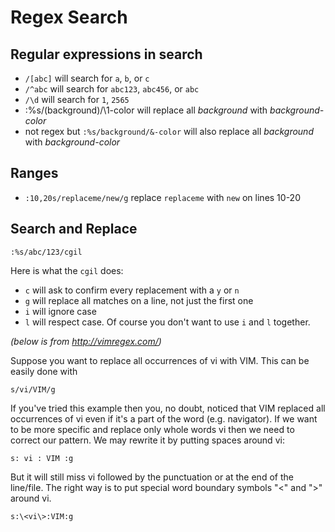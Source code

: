 # Regex Search

## Regular expressions in search

* `/[abc]` will search for `a`, `b`, or `c`
* `/^abc` will search for `abc123`, `abc456`, or `abc`
* `/\d` will search for `1`, `2565`
* :%s/\(background\)/\1-color will replace all *background* with *background-color*
* not regex but `:%s/background/&-color` will also replace all *background* with *background-color*

## Ranges

* `:10,20s/replaceme/new/g` replace `replaceme` with `new` on lines 10-20

## Search and Replace

```
:%s/abc/123/cgil
```

Here is what the `cgil` does:

* `c` will ask to confirm every replacement with a `y` or `n`
* `g` will replace all matches on a line, not just the first one
* `i` will ignore case
* `l` will respect case. Of course you don't want to use `i` and `l` together.

_(below is from http://vimregex.com/)_

Suppose you want to replace all occurrences of vi with VIM. This can be easily done with
```
s/vi/VIM/g
```
If you've tried this example then you, no doubt, noticed that VIM replaced all occurrences of vi even if it's a part of the word (e.g. navigator). If we want to be more specific and replace only whole words vi then we need to correct our pattern. We may rewrite it by putting spaces around vi:
```
s: vi : VIM :g
```
But it will still miss vi followed by the punctuation or at the end of the line/file. The right way is to put special word boundary symbols "\<" and "\>" around vi.
```
s:\<vi\>:VIM:g
```
